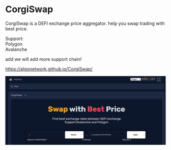 # CorgiSwap


CorgiSwap is a DEFI exchange price aggregator. help you swap trading with best price.<br>

Support:<br>
Polygon<br>
Avalanche<br>

add we will add more support chain!<br>

https://algonetwork.github.io/CorgiSwap/

<img src="https://github.com/AlgoNetwork/CorgiSwap/raw/main/preview.png">
